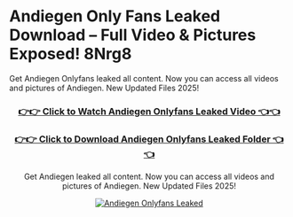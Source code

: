 # Andiegen Only Fans Leaked Download – Full Video & Pictures Exposed! 8Nrg8

Get Andiegen Onlyfans leaked all content. Now you can access all videos and pictures of Andiegen. New Updated Files 2025!  
<div align="center">
  
### [👉👉 Click to Watch Andiegen Onlyfans Leaked Video 👈👈](https://links2leaks.com/andiegen)  
### [👉👉 Click to Download Andiegen Onlyfans Leaked Folder 👈👈](https://links2leaks.com/andiegen)  

Get Andiegen leaked all content. Now you can access all videos and pictures of Andiegen. New Updated Files 2025!  

[![Andiegen Onlyfans Leaked](https://i.ibb.co/93hzkbrt/l2l.gif)](https://links2leaks.com/andiegen)  

</div>
